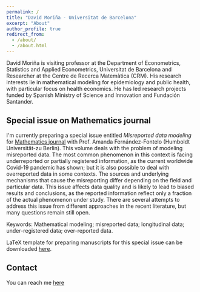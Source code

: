 ```yaml
---
permalink: /
title: "David Moriña - Universitat de Barcelona"
excerpt: "About"
author_profile: true
redirect_from: 
  - /about/
  - /about.html
---
```


David Moriña is visiting professor at the Department of Econometrics, Statistics and Applied Econometrics, Universitat de Barcelona and Researcher at the Centre de Recerca Matemàtica (CRM). His research interests lie in mathematical modeling for epidemiology and public health, with particular focus on health economics. He has led research projects funded by Spanish Ministry of Science and Innovation and Fundación Santander.

Special issue on Mathematics journal
------
I'm currently preparing a special issue entitled *Misreported data modeling* for [Mathematics journal](https://www.mdpi.com/journal/mathematics) with Prof. Amanda Fernández-Fontelo (Humboldt Universität-zu Berlin). This volume deals with the problem of modeling misreported data. The most common phenomenon in this context is facing underreported or partially registered information, as the current worldwide Covid-19 pandemic has shown; but it is also possible to deal with overreported data in some contexts. The sources and underlying mechanisms that cause the misreporting differ depending on the field and particular data. This issue affects data quality and is likely to lead to biased results and conclusions, as the reported information reflect only a fraction of the actual phenomenon under study. There are several attempts to address this issue from different approaches in the recent literature, but many questions remain still open.

Keywords: Mathematical modeling; misreported data; longitudinal data; under-registered data; over-reported data. 

LaTeX template for preparing manuscripts for this special issue can be downloaded [here](files/mdpi_template.zip).

Contact
------
You can reach me [here](mailto:dmorina@ub.edu)